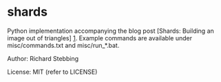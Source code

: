 shards
======

Python implementation accompanying the blog post [Shards: Building an image out of triangles] [1].
Example commands are available under misc/commands.txt and misc/run_*.bat.

Author: Richard Stebbing

License: MIT (refer to LICENSE)

[1]: http://whoateallthepy.blogspot.co.nz/2014/01/shards-building-image-out-of-triangles.html "Shards: Building an image out of triangles"
